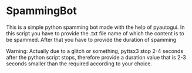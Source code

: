 # SpammingBot

This is a simple python spamming bot made with the help of pyautogui.
In this script you have to provide the .txt file name of which the content is to be spammed.
After that you have to provide the duration of spamming

Warning: Actually due to a glitch or something, pyttsx3 stop 2-4 seconds after the python script stops, therefore provide a duration value that is 2-3 seconds smaller than the required according to your choice.
